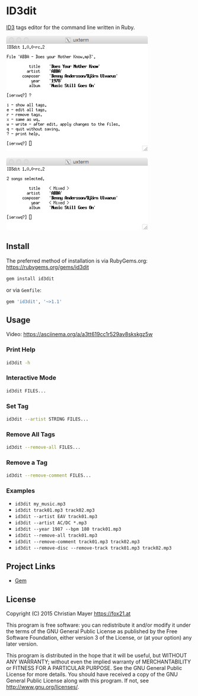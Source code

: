 # ID3dit

[ID3](https://en.wikipedia.org/wiki/ID3) tags editor for the command line written in Ruby.

![](examples/id3dit_20151116_143921.png)

![](examples/id3dit_20151116_144224.png)

## Install

The preferred method of installation is via RubyGems.org:  
<https://rubygems.org/gems/id3dit>

```bash
gem install id3dit
```

or via `Gemfile`:

```ruby
gem 'id3dit', '~>1.1'
```

## Usage

Video: <https://asciinema.org/a/a3tt619cc1r529av8skskgz5w>

### Print Help

```bash
id3dit -h
```

### Interactive Mode

```bash
id3dit FILES...
```

### Set Tag

```bash
id3dit --artist STRING FILES...
```

### Remove All Tags

```bash
id3dit --remove-all FILES...
```

### Remove a Tag

```bash
id3dit --remove-comment FILES...
```

### Examples

- `id3dit my_music.mp3`
- `id3dit track01.mp3 track02.mp3`
- `id3dit --artist EAV track01.mp3`
- `id3dit --artist AC/DC *.mp3`
- `id3dit --year 1987 --bpm 180 track01.mp3`
- `id3dit --remove-all track01.mp3`
- `id3dit --remove-comment track01.mp3 track02.mp3`
- `id3dit --remove-disc --remove-track track01.mp3 track02.mp3`

## Project Links

- [Gem](https://rubygems.org/gems/id3dit)

## License

Copyright (C) 2015 Christian Mayer <https://fox21.at>

This program is free software: you can redistribute it and/or modify it under the terms of the GNU General Public License as published by the Free Software Foundation, either version 3 of the License, or (at your option) any later version.

This program is distributed in the hope that it will be useful, but WITHOUT ANY WARRANTY; without even the implied warranty of MERCHANTABILITY or FITNESS FOR A PARTICULAR PURPOSE. See the GNU General Public License for more details. You should have received a copy of the GNU General Public License along with this program. If not, see <http://www.gnu.org/licenses/>.
